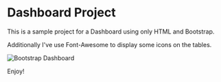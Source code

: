 # Dashboard Project

This is a sample project for a Dashboard using only HTML and Bootstrap.

Additionally I've use Font-Awesome to display some icons on the tables.

![Bootstrap Dashboard](https://user-images.githubusercontent.com/30714048/90589296-62b26a00-e1a3-11ea-8a95-470dc8b18b73.png)

Enjoy! 
